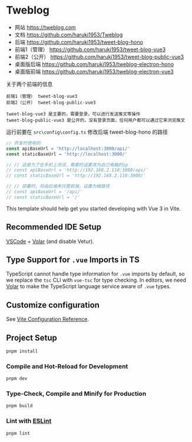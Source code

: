 # Tweblog

- 网站 https://tweblog.com
- 文档 https://github.com/haruki1953/Tweblog
- 后端 https://github.com/haruki1953/tweet-blog-hono
- 前端1（管理） https://github.com/haruki1953/tweet-blog-vue3
- 前端2（公开） https://github.com/haruki1953/tweet-blog-public-vue3
- 桌面版后端 https://github.com/haruki1953/tweblog-electron-hono
- 桌面版前端 https://github.com/haruki1953/tweblog-electron-vue3

关于两个前端的信息
```
前端1（管理） tweet-blog-vue3
前端2（公开） tweet-blog-public-vue3

tweet-blog-vue3 是主要的，需要登录，可以进行发送推文等操作
tweet-blog-public-vue3 是公开的，没有登录页面，任何用户都可以通过它来浏览推文
```

运行前要在 `src\config\config.ts` 修改后端 tweet-blog-hono 的路径
```ts
// 开发时使用的
const apiBaseUrl = 'http://localhost:3000/api/'
const staticBaseUrl = 'http://localhost:3000/'

// // 这是为了在手机上测试，需要的话要改为自己电脑的ip
// const apiBaseUrl = 'http://192.168.2.110:3000/api/'
// const staticBaseUrl = 'http://192.168.2.110:3000/'

// // 部署时，将由后端来托管前端，设置为根路径
// const apiBaseUrl = '/api/'
// const staticBaseUrl = '/'
```

This template should help get you started developing with Vue 3 in Vite.

## Recommended IDE Setup

[VSCode](https://code.visualstudio.com/) + [Volar](https://marketplace.visualstudio.com/items?itemName=Vue.volar) (and disable Vetur).

## Type Support for `.vue` Imports in TS

TypeScript cannot handle type information for `.vue` imports by default, so we replace the `tsc` CLI with `vue-tsc` for type checking. In editors, we need [Volar](https://marketplace.visualstudio.com/items?itemName=Vue.volar) to make the TypeScript language service aware of `.vue` types.

## Customize configuration

See [Vite Configuration Reference](https://vitejs.dev/config/).

## Project Setup

```sh
pnpm install
```

### Compile and Hot-Reload for Development

```sh
pnpm dev
```

### Type-Check, Compile and Minify for Production

```sh
pnpm build
```

### Lint with [ESLint](https://eslint.org/)

```sh
pnpm lint
```
